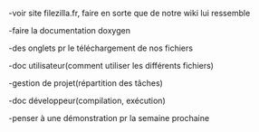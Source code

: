 -voir site filezilla.fr, faire en sorte que de notre wiki lui ressemble

-faire la documentation doxygen

-des onglets pr le téléchargement de nos fichiers

-doc utilisateur(comment utiliser les différents fichiers)

-gestion de projet(répartition des tâches)

-doc développeur(compilation, exécution)

-penser à une démonstration pr la semaine prochaine